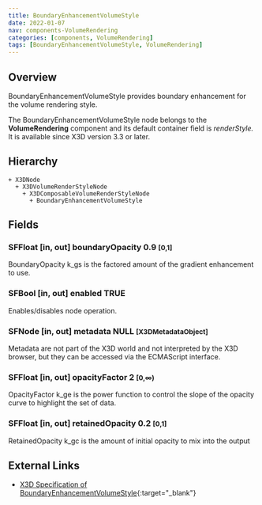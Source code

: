 ```yaml
---
title: BoundaryEnhancementVolumeStyle
date: 2022-01-07
nav: components-VolumeRendering
categories: [components, VolumeRendering]
tags: [BoundaryEnhancementVolumeStyle, VolumeRendering]
---
```

<style>
.post h3 {
  word-spacing: 0.2em;
}
</style>

## Overview

BoundaryEnhancementVolumeStyle provides boundary enhancement for the volume rendering style.

The BoundaryEnhancementVolumeStyle node belongs to the **VolumeRendering** component and its default container field is *renderStyle.* It is available since X3D version 3.3 or later.

## Hierarchy

```
+ X3DNode
  + X3DVolumeRenderStyleNode
    + X3DComposableVolumeRenderStyleNode
      + BoundaryEnhancementVolumeStyle
```

## Fields

### SFFloat [in, out] **boundaryOpacity** 0.9 <small>[0,1]</small>

BoundaryOpacity k_gs is the factored amount of the gradient enhancement to use.

### SFBool [in, out] **enabled** TRUE

Enables/disables node operation.

### SFNode [in, out] **metadata** NULL <small>[X3DMetadataObject]</small>

Metadata are not part of the X3D world and not interpreted by the X3D browser, but they can be accessed via the ECMAScript interface.

### SFFloat [in, out] **opacityFactor** 2 <small>[0,∞)</small>

OpacityFactor k_ge is the power function to control the slope of the opacity curve to highlight the set of data.

### SFFloat [in, out] **retainedOpacity** 0.2 <small>[0,1]</small>

RetainedOpacity k_gc is the amount of initial opacity to mix into the output

## External Links

- [X3D Specification of BoundaryEnhancementVolumeStyle](https://www.web3d.org/documents/specifications/19775-1/V4.0/Part01/components/volume.html#BoundaryEnhancementVolumeStyle){:target="_blank"}
